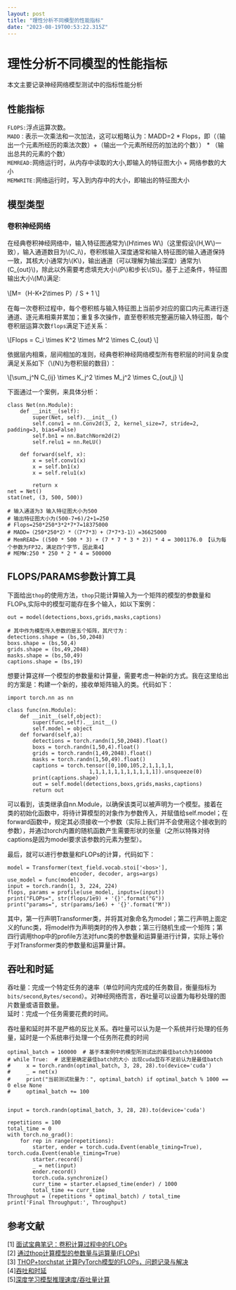 ```yaml
---
layout: post
title: "理性分析不同模型的性能指标"
date: "2023-08-19T00:53:22.315Z"
---
```

理性分析不同模型的性能指标
=============

本文主要记录神经网络模型测试中的指标性能分析

性能指标
----

`FLOPS:`浮点运算次数。  
`MADD：`表示一次乘法和一次加法，这可以粗略认为：MADD=2 \* Flops，即（（输出一个元素所经历的乘法次数）+（输出一个元素所经历的加法的个数）） \* （输出总共的元素的个数）  
`MEMREAD:`网络运行时，从内存中读取的大小,即输入的特征图大小 + 网络参数的大小  
`MEMWRITE:`网络运行时，写入到内存中的大小，即输出的特征图大小

模型类型
----

### 卷积神经网络

在经典卷积神经网络中，输入特征图通常为\\(H\\times W\\)（这里假设\\(H,W\\)一致），输入通道数目为\\(C\_i\\)，卷积核输入深度通常和输入特征图的输入通道保持一致，其核大小通常为\\(K\\)，输出通道（可以理解为输出深度）通常为\\(C\_{out}\\)，除此以外需要考虑填充大小\\(P\\)和步长\\(S\\)。基于上述条件，特征图输出大小\\(M\\)满足:

\\\[M=（H-K+2\\times P）/ S + 1 \\\]

在每一次卷积过程中，每个卷积核与输入特征图上当前步对应的窗口内元素进行逐通道、逐元素相乘并累加；重复多次操作，直至卷积核完整遍历输入特征图，每个卷积层运算次数`flops`满足下述关系：

\\\[Flops = C\_i \\times K^2 \\times M^2 \\times C\_{out} \\\]

依据层内相乘，层间相加的准则，经典卷积神经网络模型所有卷积层的时间复杂度满足关系如下（\\(N\\)为卷积层的数目）：

\\\[\\sum\_j^N C\_{ij} \\times K\_j^2 \\times M\_j^2 \\times C\_{out,j} \\\]

下面通过一个案例，来具体分析：

    class Net(nn.Module):
        def __init__(self):
            super(Net, self).__init__()
            self.conv1 = nn.Conv2d(3, 2, kernel_size=7, stride=2, padding=3, bias=False)
            self.bn1 = nn.BatchNorm2d(2)
            self.relu1 = nn.ReLU()
    
        def forward(self, x):
            x = self.conv1(x)
            x = self.bn1(x)
            x = self.relu1(x)
    
            return x
    net = Net()
    stat(net, (3, 500, 500)) 
    
    # 输入通道为3 输入特征图大小为500
    # 输出特征图大小为(500-7+6)/2+1=250
    # Flops=250*250*3*2*7*7=18375000
    # MADD=（250*250*2）*（（7*7*3）+（7*7*3-1））=36625000
    # MemREAD= ((500 * 500 * 3) + (7 * 7 * 3 * 2)) * 4 = 3001176.0 【认为每个参数为FP32，满足四个字节，因此乘4】
    # MEMW:250 * 250 * 2 * 4 = 500000
    

FLOPS/PARAMS参数计算工具
------------------

下面给出`thop`的使用方法，`thop`只能计算输入为一个矩阵的模型的参数量和FLOPs,实际中的模型可能存在多个输入，如以下案例：

    out = model(detections,boxs,grids,masks,captions)
    
    # 其中作为模型传入参数的是五个矩阵，其尺寸为：
    detections.shape = (bs,50,2048)
    boxs.shape = (bs,50,4)
    grids.shape = (bs,49,2048)
    masks.shape = (bs,50,49)
    captions.shape = (bs,19) 
    

想要计算这样一个模型的参数量和计算量，需要考虑一种新的方式。我在这里给出的方案是：构建一个新的，接收单矩阵输入的类。代码如下：

    import torch.nn as nn
    
    class func(nn.Module):
        def __init__(self,object):
            super(func,self).__init__()
            self.model = object
        def forward(self,a):
            detections = torch.randn(1,50,2048).float()
            boxs = torch.randn(1,50,4).float()
            grids = torch.randn(1,49,2048).float()
            masks = torch.randn(1,50,49).float()
            captions = torch.tensor([0,100,105,2,1,1,1,1,
                              1,1,1,1,1,1,1,1,1,1,1]).unsqueeze(0)
            print(captions.shape)
            out = self.model(detections,boxs,grids,masks,captions)
            return out
    

可以看到，该类继承自nn.Module，以确保该类可以被声明为一个模型。接着在类的初始化函数中，将待计算模型的对象作为参数传入，并赋值给self.model；在forward函数中，规定其必须接收一个参数（实际上我们并不会使用这个接收到的参数），并通过torch内置的随机函数产生需要形状的张量（之所以特殊对待captions是因为model要求该参数的元素为整型）。

最后，就可以进行参数量和FLOPs的计算，代码如下：

    model = Transformer(text_field.vocab.stoi['<bos>'],
                        encoder, decoder, args=args)
    use_model = func(model)
    input = torch.randn(1, 3, 224, 224)
    flops, params = profile(use_model, inputs=(input))
    print("FLOPs=", str(flops/1e9) + '{}'.format("G"))
    print("params=", str(params/1e6) + '{}'.format("M"))
    

其中，第一行声明Transformer类，并将其对象命名为model；第二行声明上面定义的func类，将model作为声明类时的传入参数；第三行随机生成一个矩阵；第四行调用thop中的profile方法对func类的参数量和运算量进行计算，实际上等价于对Transformer类的参数量和运算量计算。

吞吐和时延
-----

吞吐量：完成一个特定任务的速率（单位时间内完成的任务数目，衡量指标为`bits/second`,`Bytes/second`）。对神经网络而言，吞吐量可以设置为每秒处理的图片数量或语音数量。  
延时：完成一个任务需要花费的时间。

吞吐量和延时并不是严格的反比关系。吞吐量可以认为是一个系统并行处理的任务量，延时是一个系统串行处理一个任务所花费的时间

    optimal_batch = 160000  # 基于本案例中的模型所测试出的最佳batch为160000
    # while True:  # 这里是确定最佳batch的大小 出现cuda显存不足前认为是最佳batch
    #     x = torch.randn(optimal_batch, 3, 28, 28).to(device='cuda')
    #     _ = net(x)
    #     print("当前测试批量为：", optimal_batch) if optimal_batch % 1000 == 0 else None
    #     optimal_batch += 100
    
    
    input = torch.randn(optimal_batch, 3, 28, 28).to(device='cuda')
    
    repetitions = 100
    total_time = 0
    with torch.no_grad():
        for rep in range(repetitions):
            starter, ender = torch.cuda.Event(enable_timing=True), torch.cuda.Event(enable_timing=True)
            starter.record()
            _ = net(input)
            ender.record()
            torch.cuda.synchronize()
            curr_time = starter.elapsed_time(ender) / 1000
            total_time += curr_time
    Throughput = (repetitions * optimal_batch) / total_time
    print('Final Throughput:', Throughput)
    
    

参考文献
----

\[1\] [面试宝典笔记：卷积计算过程中的FLOPs](https://blog.csdn.net/pink369/article/details/124683071 "面试宝典")  
\[2\] [通过thop计算模型的参数量与运算量(FLOPs)](https://www.bilibili.com/read/cv22404611/)  
\[3\] [THOP+torchstat 计算PyTorch模型的FLOPs，问题记录与解决](https://blog.csdn.net/weixin_43519707/article/details/108512921)  
\[4\][吞吐和时延](https://blog.csdn.net/dongtuoc/article/details/128137097)  
\[5\][深度学习模型推理速度/吞吐量计算](https://blog.csdn.net/Scabbards_/article/details/129600219)